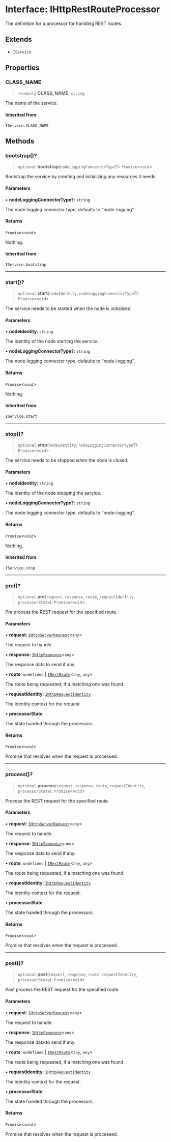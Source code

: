 # Interface: IHttpRestRouteProcessor

The definition for a processor for handling REST routes.

## Extends

- `IService`

## Properties

### CLASS\_NAME

> `readonly` **CLASS\_NAME**: `string`

The name of the service.

#### Inherited from

`IService.CLASS_NAME`

## Methods

### bootstrap()?

> `optional` **bootstrap**(`nodeLoggingConnectorType`?): `Promise`\<`void`\>

Bootstrap the service by creating and initializing any resources it needs.

#### Parameters

• **nodeLoggingConnectorType?**: `string`

The node logging connector type, defaults to "node-logging".

#### Returns

`Promise`\<`void`\>

Nothing.

#### Inherited from

`IService.bootstrap`

***

### start()?

> `optional` **start**(`nodeIdentity`, `nodeLoggingConnectorType`?): `Promise`\<`void`\>

The service needs to be started when the node is initialized.

#### Parameters

• **nodeIdentity**: `string`

The identity of the node starting the service.

• **nodeLoggingConnectorType?**: `string`

The node logging connector type, defaults to "node-logging".

#### Returns

`Promise`\<`void`\>

Nothing.

#### Inherited from

`IService.start`

***

### stop()?

> `optional` **stop**(`nodeIdentity`, `nodeLoggingConnectorType`?): `Promise`\<`void`\>

The service needs to be stopped when the node is closed.

#### Parameters

• **nodeIdentity**: `string`

The identity of the node stopping the service.

• **nodeLoggingConnectorType?**: `string`

The node logging connector type, defaults to "node-logging".

#### Returns

`Promise`\<`void`\>

Nothing.

#### Inherited from

`IService.stop`

***

### pre()?

> `optional` **pre**(`request`, `response`, `route`, `requestIdentity`, `processorState`): `Promise`\<`void`\>

Pre process the REST request for the specified route.

#### Parameters

• **request**: [`IHttpServerRequest`](IHttpServerRequest.md)\<`any`\>

The request to handle.

• **response**: [`IHttpResponse`](IHttpResponse.md)\<`any`\>

The response data to send if any.

• **route**: `undefined` \| [`IRestRoute`](IRestRoute.md)\<`any`, `any`\>

The route being requested, if a matching one was found.

• **requestIdentity**: [`IHttpRequestIdentity`](IHttpRequestIdentity.md)

The identity context for the request.

• **processorState**

The state handed through the processors.

#### Returns

`Promise`\<`void`\>

Promise that resolves when the request is processed.

***

### process()?

> `optional` **process**(`request`, `response`, `route`, `requestIdentity`, `processorState`): `Promise`\<`void`\>

Process the REST request for the specified route.

#### Parameters

• **request**: [`IHttpServerRequest`](IHttpServerRequest.md)\<`any`\>

The request to handle.

• **response**: [`IHttpResponse`](IHttpResponse.md)\<`any`\>

The response data to send if any.

• **route**: `undefined` \| [`IRestRoute`](IRestRoute.md)\<`any`, `any`\>

The route being requested, if a matching one was found.

• **requestIdentity**: [`IHttpRequestIdentity`](IHttpRequestIdentity.md)

The identity context for the request.

• **processorState**

The state handed through the processors.

#### Returns

`Promise`\<`void`\>

Promise that resolves when the request is processed.

***

### post()?

> `optional` **post**(`request`, `response`, `route`, `requestIdentity`, `processorState`): `Promise`\<`void`\>

Post process the REST request for the specified route.

#### Parameters

• **request**: [`IHttpServerRequest`](IHttpServerRequest.md)\<`any`\>

The request to handle.

• **response**: [`IHttpResponse`](IHttpResponse.md)\<`any`\>

The response data to send if any.

• **route**: `undefined` \| [`IRestRoute`](IRestRoute.md)\<`any`, `any`\>

The route being requested, if a matching one was found.

• **requestIdentity**: [`IHttpRequestIdentity`](IHttpRequestIdentity.md)

The identity context for the request.

• **processorState**

The state handed through the processors.

#### Returns

`Promise`\<`void`\>

Promise that resolves when the request is processed.
